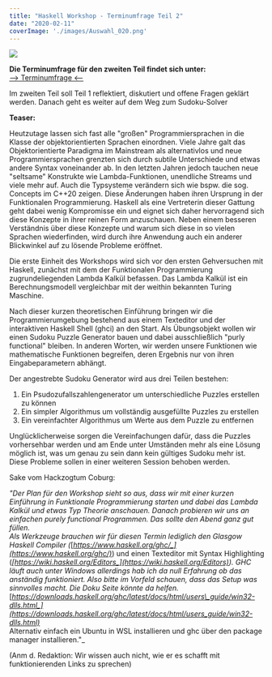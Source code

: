```yaml
---
title: "Haskell Workshop - Terminumfrage Teil 2"
date: "2020-02-11"
coverImage: './images/Auswahl_020.png'
---
```


![](../images/Auswahl_020.png)

**Die Terminumfrage für den zweiten Teil findet sich unter:**  
[\--> Terminumfrage <--](https://oc.electrologic.org/apps/polls/s/6nTOiHZBCjZAQmBp)

Im zweiten Teil soll Teil 1 reflektiert, diskutiert und offene Fragen geklärt werden. Danach geht es weiter auf dem Weg zum Sudoku-Solver

**Teaser:**

Heutzutage lassen sich fast alle "großen" Programmiersprachen in die Klasse der objektorientierten Sprachen einordnen. Viele Jahre galt das Objektorientierte Paradigma im Mainstream als alternativlos und neue Programmiersprachen grenzten sich durch subtile Unterschiede und etwas andere Syntax voneinander ab. In den letzten Jahren jedoch tauchen neue "seltsame" Konstrukte wie Lambda-Funktionen, unendliche Streams und viele mehr auf. Auch die Typsysteme verändern sich wie bspw. die sog. Concepts im C++20 zeigen. Diese Änderungen haben ihren Ursprung in der Funktionalen Programmierung. Haskell als eine Vertreterin dieser Gattung geht dabei wenig Kompromisse ein und eignet sich daher hervorragend sich diese Konzepte in ihrer reinen Form anzuschauen. Neben einem besseren Verständnis über diese Konzepte und warum sich diese in so vielen Sprachen wiederfinden, wird durch ihre Anwendung auch ein anderer Blickwinkel auf zu lösende Probleme eröffnet.  

Die erste Einheit des Workshops wird sich vor den ersten Gehversuchen mit Haskell, zunächst mit dem der Funktionalen Programmierung zugrundeliegenden Lambda Kalkül befassen. Das Lambda Kalkül ist ein Berechnungsmodell vergleichbar mit der weithin bekannten Turing Maschine.

Nach dieser kurzen theoretischen Einführung bringen wir die Programmierumgebung bestehend aus einem Texteditor und der interaktiven Haskell Shell (ghci) an den Start. Als Übungsobjekt wollen wir einen Sudoku Puzzle Generator bauen und dabei ausschließlich "purly functional" bleiben. In anderen Worten, wir werden unsere Funktionen wie mathematische Funktionen begreifen, deren Ergebnis nur von ihren Eingabeparametern abhängt.

Der angestrebte Sudoku Generator wird aus drei Teilen bestehen:

1. Ein Psudozufallszahlengenerator um unterschiedliche Puzzles erstellen zu können
2. Ein simpler Algorithmus um vollständig ausgefüllte Puzzles zu erstellen
3. Ein vereinfachter Algorithmus um Werte aus dem Puzzle zu entfernen

Unglücklicherweise sorgen die Vereinfachungen dafür, dass die Puzzles vorhersehbar werden und am Ende unter Umständen mehr als eine Lösung möglich ist, was um genau zu sein dann kein gültiges Sudoku mehr ist. Diese Probleme sollen in einer weiteren Session behoben werden.

Sake vom Hackzogtum Coburg:

  
_"Der Plan für den Workshop sieht so aus, dass wir mit einer kurzen Einführung in Funktionale Programmierung starten und dabei das Lambda Kalkül und etwas Typ Theorie anschauen. Danach probieren wir uns an einfachen purely functional Programmen. Das sollte den Abend ganz gut füllen.  
Als Werkzeuge brauchen wir für diesen Termin lediglich den Glasgow Haskell Compiler (_[_https://www.haskell.org/ghc/_](https://www.haskell.org/ghc/)_) und einen Texteditor mit Syntax Highlighting (_[_https://wiki.haskell.org/Editors_](https://wiki.haskell.org/Editors)_). GHC läuft auch unter Windows allerdings hab ich da null Erfahrung ob das anständig funktioniert. Also bitte im Vorfeld schauen, dass das Setup was sinnvolles macht. Die Doku Seite könnte da helfen._ [_https://downloads.haskell.org/ghc/latest/docs/html/users\_guide/win32-dlls.html_](https://downloads.haskell.org/ghc/latest/docs/html/users_guide/win32-dlls.html)_  
Alternativ einfach ein Ubuntu in WSL installieren und ghc über den package manager installieren."_

  
(Anm d. Redaktion: Wir wissen auch nicht, wie er es schafft mit funktionierenden Links zu sprechen)
